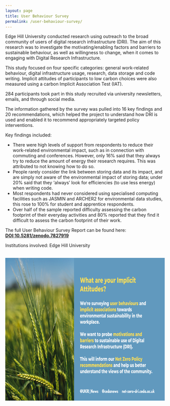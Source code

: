 ```yaml
---
layout: page
title: User Behaviour Survey
permalink: /user-behaviour-survey/
---
```


Edge Hill University conducted research using outreach to the broad community of users of digital research infrastructure (DRI). 
The aim of this research was to investigate the motivating/enabling factors and barriers to sustainable behaviour, as well as willingness to change, when it comes to engaging with Digital Research Infrastructure. 

This study focused on four specific categories: general work-related behaviour, digital infrastructure usage, research, data storage and code writing. 
Implicit attitudes of participants to low carbon choices were also measured using a carbon Implicit Association Test (IAT).

284 participants took part in this study recruited via university newsletters, emails, and through social media. 

The information gathered by the survey was pulled into 16 key findings and 20 recommendations, which helped the project to understand how DRI is used and enabled it to recommend appropriately targeted policy interventions.

Key findings included: <br>
- There were high levels of support from respondents to reduce their work-related environmental impact, such as in connection with commuting and conferences. However, only 16% said that they always try to reduce the amount of energy their research requires. This was attributed to not knowing how to do so.
- People rarely consider the link between storing data and its impact, and are simply not aware of the environmental impact of storing data; under 20% said that they ‘always’  look for efficiencies (to use less energy) when writing code.
- Most respondents had never considered using specialised computing facilities such as JASMIN and ARCHER2 for environmental data studies, this rose to 100% for student and apprentice respondents.
- Over half of the sample reported difficulty assessing the carbon footprint of their everyday activities and 80% reported that they find it difficult to assess the carbon footprint of their work.
  
The full User Behaviour Survey Report can be found here: **[DOI:10.5281/zenodo.7827919](https://doi.org/10.5281/zenodo.7827919)**

Institutions involved: Edge Hill University

<br>
<img src="/images/userwebsite.png" width="800" height="450" alt="User Behaviour Survey">
